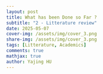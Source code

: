 ```yaml
---
layout: post
title: What has been Done so Far ?
subtitle: "2 - Litterature review"
date: 2025-05-07
cover-img: /assets/img/cover_3.png
share-img: /assets/img/cover_3.png
tags: [Litterature, Academics]
comments: true
mathjax: true
author: Yajing HU
---
```


